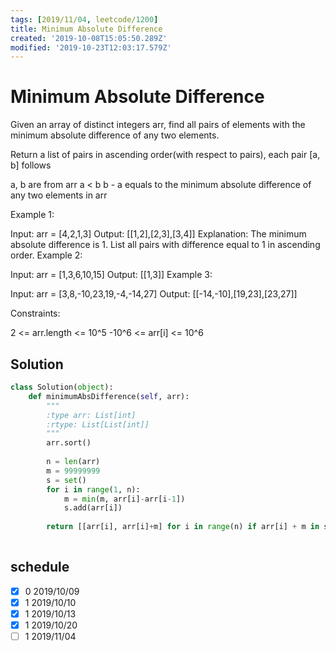 ```yaml
---
tags: [2019/11/04, leetcode/1200]
title: Minimum Absolute Difference
created: '2019-10-08T15:05:50.289Z'
modified: '2019-10-23T12:03:17.579Z'
---
```


# Minimum Absolute Difference

Given an array of distinct integers arr, find all pairs of elements with the minimum absolute difference of any two elements. 

Return a list of pairs in ascending order(with respect to pairs), each pair [a, b] follows

a, b are from arr
a < b
b - a equals to the minimum absolute difference of any two elements in arr
 

Example 1:

Input: arr = [4,2,1,3]
Output: [[1,2],[2,3],[3,4]]
Explanation: The minimum absolute difference is 1. List all pairs with difference equal to 1 in ascending order.
Example 2:

Input: arr = [1,3,6,10,15]
Output: [[1,3]]
Example 3:

Input: arr = [3,8,-10,23,19,-4,-14,27]
Output: [[-14,-10],[19,23],[23,27]]
 

Constraints:

2 <= arr.length <= 10^5
-10^6 <= arr[i] <= 10^6


## Solution

```python
class Solution(object):
    def minimumAbsDifference(self, arr):
        """
        :type arr: List[int]
        :rtype: List[List[int]]
        """
        arr.sort()
        
        n = len(arr)
        m = 99999999
        s = set()
        for i in range(1, n):
            m = min(m, arr[i]-arr[i-1])
            s.add(arr[i])
        
        return [[arr[i], arr[i]+m] for i in range(n) if arr[i] + m in s]
  
```

## schedule

* [x] 0 2019/10/09
* [x] 1 2019/10/10
* [x] 1 2019/10/13
* [x] 1 2019/10/20
* [ ] 1 2019/11/04

